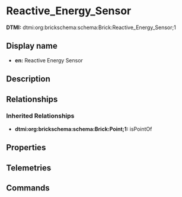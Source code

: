 # Reactive_Energy_Sensor
**DTMI:** dtmi:org:brickschema:schema:Brick:Reactive_Energy_Sensor;1
## Display name
- **en:** Reactive Energy Sensor
## Description
## Relationships
### Inherited Relationships
* **dtmi:org:brickschema:schema:Brick:Point;1:** isPointOf
## Properties
## Telemetries
## Commands

